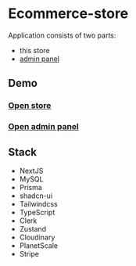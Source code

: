 # Ecommerce-store

Application consists of two parts:

- this store
- [admin panel](https://github.com/YegorKochetkov/ecommerce-admin)

## Demo

### [Open store]()

### [Open admin panel]()

## Stack

- NextJS
- MySQL
- Prisma
- shadcn-ui
- Tailwindcss
- TypeScript
- Clerk
- Zustand
- Cloudinary
- PlanetScale
- Stripe
